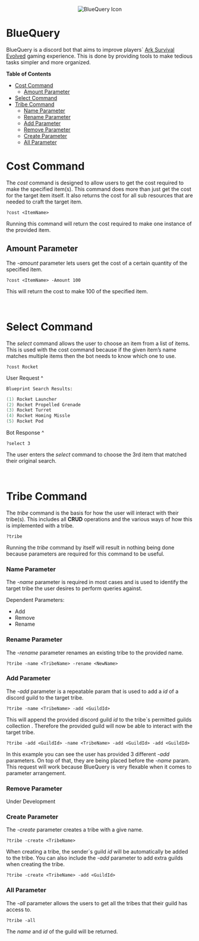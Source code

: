 <p align="center">
    <img src="https://raw.githubusercontent.com/ChaseRoth/BlueQuery/master/Branding/bluequery512.png" alt="BlueQuery Icon"/>
</p>

# BlueQuery

BlueQuery is a discord bot that aims to improve players` <a href="https://store.steampowered.com/app/346110/ARK_Survival_Evolved/">Ark Survival Evolved</a> gaming experience. This is done by providing tools to make tedious tasks simpler and more organized.

**Table of Contents**

- <a href="#costCMD">Cost Command<a/>
	- <a href="#amountParam">Amount Parameter</a>
- <a href="#selectCMD">Select Command</a>
- <a href="#tribeCMD">Tribe Command</a>
	- <a href="#nameParam">Name Parameter</a>
	- <a href="#renameParam">Rename Parameter</a>
	- <a href="#addParam">Add Parameter</a>
	- <a href="#removeParam">Remove Parameter</a>
	- <a href="#createParam">Create Parameter</a>
	- <a href="#allParam">All Parameter</a>
	
<a name="costCMD"></a>
# Cost Command
The *cost* command is designed to allow users to get the cost required to make the specified item(s). This command does more than just get the cost for the target item itself. It also returns the cost for all sub resources that are needed to craft the target item.

	?cost <ItemName>

Running this command will return the cost required to make one instance of the provided item.

<a name="amountParam"></a>
## Amount Parameter

The *-amount* parameter lets users get the cost of a certain quantity of the specified item.

	?cost <ItemName> -Amount 100

This will return the cost to make 100 of the specified item.

<br/>

<a name="selectCMD"></a>
# Select Command
The *select* command allows the user to choose an item from a list of items. This is used with the cost command because if the given item’s name matches multiple items then the bot needs to know which one to use.

	?cost Rocket
User Request ^

	Blueprint Search Results:

```csharp
(1) Rocket Launcher
(2) Rocket Propelled Grenade
(3) Rocket Turret
(4) Rocket Homing Missle
(5) Rocket Pod
```
Bot Response ^

	?select 3
The user enters the *select* command to choose the 3rd item that matched their original search.

<br/>

<a name="tribeCMD"></a>
# Tribe Command
The *tribe* command is the basis for how the user will interact with their tribe(s). This includes all **CRUD** operations and the various ways of how this is implemented with a tribe.


	?tribe

Running the *tribe* command by itself will result in nothing being done because parameters are required for this command to be useful.

<a name="nameParam"></a>
### Name Parameter
The *-name* parameter is required in most cases and is used to identify the target tribe the user desires to perform queries against.

Dependent Parameters:
- Add
- Remove
- Rename

<a name="renameParam"></a>
### Rename Parameter
The *-rename* parameter renames an existing tribe to the provided name.

	?tribe -name <TribeName> -rename <NewName>

<a name="addParam"></a>
### Add Parameter
The *-add* parameter is a repeatable param that is used to add a *id* of a discord guild to the target tribe.

	?tribe -name <TribeName> -add <GuildId>

This will append the provided discord guild *id* to the tribe`s permitted guilds collection . Therefore the provided guild will now be able to interact with the target tribe.

	?tribe -add <GuildId> -name <TribeName> -add <GuildId> -add <GuildId>

In this example you can see the user has provided 3 different *-add* parameters. On top of that, they are being placed before the *-name* param. This request will work because BlueQuery is very flexable when it comes to parameter arrangement.

<a name="removeParam"></a>
### Remove Parameter
Under Development

<a name="createParam"></a>
### Create Parameter

The *-create* parameter creates a tribe with a give name.

	?tribe -create <TribeName>

When creating a tribe, the sender`s guild *id* will be automatically be added to the tribe. You can also include the *-add* parameter to add extra guilds when creating the tribe.

	?tribe -create <TribeName> -add <GuildId>

<a name="allParam"></a>
### All Parameter

The *-all* parameter allows the users to get all the tribes that their guild has access to.

	?tribe -all

The *name* and *id* of the guild will be returned.
